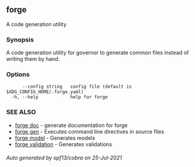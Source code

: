 ## forge

A code generation utility

### Synopsis

A code generation utility for governor to generate common files instead
of writing them by hand.

### Options

```
      --config string   config file (default is $XDG_CONFIG_HOME/.forge.yaml)
  -h, --help            help for forge
```

### SEE ALSO

* [forge doc](forge_doc.md)	 - generate documentation for forge
* [forge gen](forge_gen.md)	 - Executes command line directives in source files
* [forge model](forge_model.md)	 - Generates models
* [forge validation](forge_validation.md)	 - Generates validations

###### Auto generated by spf13/cobra on 25-Jul-2021
